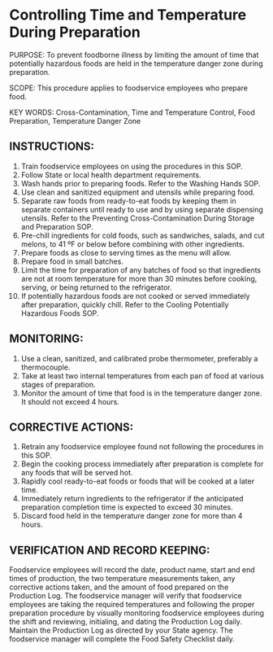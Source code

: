 
# Controlling Time and Temperature During Preparation

PURPOSE: To prevent foodborne illness by limiting the amount of time that
potentially hazardous foods are held in the temperature danger zone during preparation.

SCOPE: This procedure applies to foodservice employees who prepare food.

KEY WORDS: Cross-Contamination, Time and Temperature Control, Food
Preparation, Temperature Danger Zone

## INSTRUCTIONS:

1. Train foodservice employees on using the procedures in this SOP.
2. Follow State or local health department requirements.
3. Wash hands prior to preparing foods. Refer to the Washing Hands SOP.
4. Use clean and sanitized equipment and utensils while preparing food.
5. Separate raw foods from ready-to-eat foods by keeping them in separate containers until ready to use and by using separate dispensing utensils. Refer to the Preventing Cross-Contamination During Storage and Preparation SOP.
6. Pre-chill ingredients for cold foods, such as sandwiches, salads, and cut melons, to 41 ºF or below before combining with other ingredients.
7. Prepare foods as close to serving times as the menu will allow.
8. Prepare food in small batches.
9. Limit the time for preparation of any batches of food so that ingredients are not at room temperature for more than 30 minutes before cooking, serving, or being returned to the refrigerator.
10. If potentially hazardous foods are not cooked or served immediately after preparation, quickly chill. Refer to the Cooling Potentially Hazardous Foods SOP.

## MONITORING:

1. Use a clean, sanitized, and calibrated probe thermometer, preferably a thermocouple.
2. Take at least two internal temperatures from each pan of food at various stages of preparation.
3. Monitor the amount of time that food is in the temperature danger zone. It should not exceed 4 hours.

## CORRECTIVE ACTIONS:

1. Retrain any foodservice employee found not following the procedures in this SOP.
2. Begin the cooking process immediately after preparation is complete for any foods that will be served hot.
3. Rapidly cool ready-to-eat foods or foods that will be cooked at a later time.
4. Immediately return ingredients to the refrigerator if the anticipated preparation completion time is expected to exceed 30 minutes.
5. Discard food held in the temperature danger zone for more than 4 hours.

## VERIFICATION AND RECORD KEEPING:
Foodservice employees will record the date, product name, start and end times of production, the two temperature measurements taken, any corrective actions taken, and the amount of food prepared on the Production Log. The foodservice manager will verify that foodservice employees are taking the required temperatures and following the proper preparation procedure by visually monitoring foodservice employees during the shift and reviewing, initialing, and dating the Production Log daily. Maintain the Production Log as directed by your State agency. The foodservice manager will complete the Food Safety Checklist daily.
